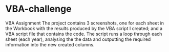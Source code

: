 # VBA-challenge
VBA Assignment
The project contains 3 screenshots, one for each sheet in the Workbook with the results produced by the VBA script I created; and a VBA script file that contains the code.
The script runs a loop through each sheet (each year), analysing the the data and outputting the required information into the new created columns. 
